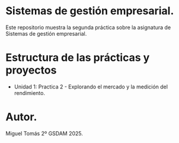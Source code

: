 # Sistemas de gestión empresarial. 
Este repositorio muestra la segunda práctica sobre la asignatura de Sistemas de gestión empresarial.

# Estructura de las prácticas y proyectos
- Unidad 1: Practica 2 - Explorando el mercado y la medición del rendimiento.

# Autor.
Miguel Tomás
2º GSDAM 2025. 

